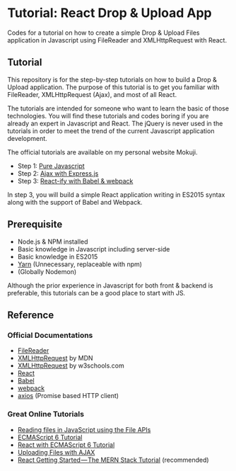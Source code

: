 # Tutorial: React Drop & Upload App

Codes for a tutorial on how to create a simple Drop & Upload Files application in Javascript using FileReader and XMLHttpRequest with React.

## Tutorial

This repository is for the step-by-step tutorials on how to build a Drop & Upload application. The purpose of this tutorial is to get you familiar with FileReader, XMLHttpRequest (Ajax), and most of all React.

The tutorials are intended for someone who want to learn the basic of those technologies. You will find these tutorials and codes boring if you are already an expert in Javascript and React. The jQuery is never used in the tutorials in order to meet the trend of the current Javascript application development.

The official tutorials are available on my personal website Mokuji. 

- Step 1: [Pure Javascript](https://www.mokuji.me/article/drop-upload-tutorial-1)
- Step 2: [Ajax with Express.js](https://www.mokuji.me/article/drop-upload-tutorial-2)
- Step 3: [React-ify with Babel & webpack](https://www.mokuji.me/article/drop-upload-tutorial-3)

In step 3, you will build a simple React application writing in ES2015 syntax along with the support of Babel and Webpack.

## Prerequisite

- Node.js & NPM installed
- Basic knowledge in Javascript including server-side
- Basic knowledge in ES2015
- [Yarn](https://yarnpkg.com/en/) (Unnecessary, replaceable with npm)
- (Globally Nodemon)

Although the prior experience in Javascript for both front & backend is preferable, this tutorials can be a good place to start with JS.

## Reference

### Official Documentations
- [FileReader](https://developer.mozilla.org/en/docs/Web/API/FileReader)
- [XMLHttpRequest](https://developer.mozilla.org/en/docs/Web/API/XMLHttpRequest) by MDN
- [XMLHttpRequest](https://www.w3schools.com/xml/xml_http.asp) by w3schools.com
- [React](https://facebook.github.io/react/)
- [Babel](https://babeljs.io/)
- [webpack](https://webpack.github.io/)
- [axios](https://github.com/mzabriskie/axios) (Promise based HTTP client)

### Great Online Tutorials
- [Reading files in JavaScript using the File APIs](https://www.html5rocks.com/en/tutorials/file/dndfiles/)
- [ECMAScript 6 Tutorial](http://ccoenraets.github.io/es6-tutorial/)
- [React with ECMAScript 6 Tutorial](http://ccoenraets.github.io/es6-tutorial-react/)
- [Uploading Files with AJAX](http://blog.teamtreehouse.com/uploading-files-ajax)
- [React Getting Started — The MERN Stack Tutorial](https://medium.com/@bryantheastronaut/react-getting-started-the-mern-stack-tutorial-feat-es6-de1a2886be50) (recommended)